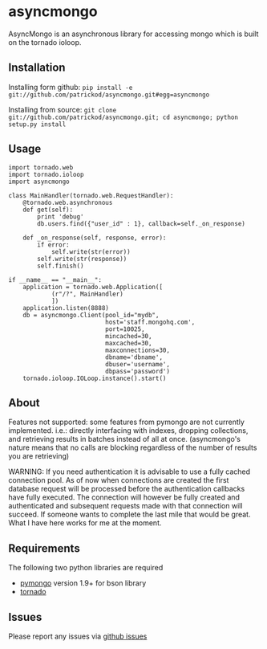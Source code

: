 asyncmongo
==========

AsyncMongo is an asynchronous library for accessing mongo 
which is built on the tornado ioloop.

Installation
------------

Installing form github: `pip install -e git://github.com/patrickod/asyncmongo.git#egg=asyncmongo`

Installing from source: `git clone git://github.com/patrickod/asyncmongo.git; cd asyncmongo; python setup.py install`

Usage
-----
    import tornado.web
    import tornado.ioloop
    import asyncmongo

    class MainHandler(tornado.web.RequestHandler):
        @tornado.web.asynchronous
        def get(self):
            print 'debug'
            db.users.find({"user_id" : 1}, callback=self._on_response)

        def _on_response(self, response, error):
            if error:
                self.write(str(error))
            self.write(str(response))
            self.finish()

    if __name__ == "__main__":
        application = tornado.web.Application([
                (r"/?", MainHandler)
                ])
        application.listen(8888)
        db = asyncmongo.Client(pool_id="mydb",
                               host='staff.mongohq.com',
                               port=10025,
                               mincached=30,
                               maxcached=30,
                               maxconnections=30,
                               dbname='dbname', 
                               dbuser='username',
                               dbpass='password')
        tornado.ioloop.IOLoop.instance().start()

About
-----

Features not supported: some features from pymongo are not currently implemented. i.e.: directly 
interfacing with indexes, dropping collections, and retrieving results in batches instead of all at once. 
(asyncmongo's nature means that no calls are blocking regardless of the number of results you are retrieving)

WARNING: If you need authentication it is advisable to use a fully cached connection pool. As of now when connections are created the first database request will be processed before the authentication callbacks have fully executed. The connection will however be fully created and authenticated and subsequent requests made with that connection will succeed. If someone wants to complete the last mile that would be great. What I have here works for me at the moment. 

Requirements
------------
The following two python libraries are required

* [pymongo](http://github.com/mongodb/mongo-python-driver) version 1.9+ for bson library
* [tornado](http://github.com/facebook/tornado)

Issues
------

Please report any issues via [github issues](https://github.com/bitly/asyncmongo/issues)

